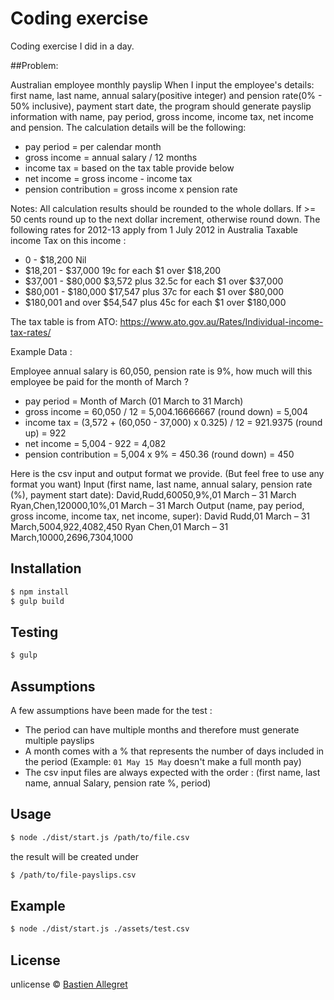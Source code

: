 # Coding exercise

Coding exercise I did in a day.

##Problem:

Australian employee monthly payslip
When I input the employee's details: first name, last name, annual salary(positive integer) and pension rate(0% - 50% inclusive), payment start date,
the program should generate payslip information with name, pay period, gross income, income tax, net income and pension.
The calculation details will be the following:

- pay period = per calendar month
- gross income = annual salary / 12 months
- income tax = based on the tax table    provide below
- net income = gross income - income tax
- pension contribution = gross income x       pension rate


Notes: All calculation results should be rounded to the whole dollars. If >= 50 cents round up to the next dollar increment, otherwise round down. The following rates for 2012-13 apply from 1 July 2012 in Australia
Taxable income Tax on this income :

 - 0 - $18,200 Nil
 - $18,201 - $37,000 19c for each $1 over $18,200
 - $37,001 - $80,000 $3,572 plus 32.5c for each $1 over $37,000
 - $80,001 - $180,000 $17,547 plus 37c for each $1 over $80,000
 - $180,001 and over $54,547 plus 45c for each $1 over $180,000

The tax table is from ATO:
https://www.ato.gov.au/Rates/Individual-income-tax-rates/

Example Data :

Employee annual salary is 60,050, pension rate is 9%, how much will this employee be paid for the month of March ?

 - pay period = Month of March (01 March to 31 March)
 - gross income = 60,050 / 12 = 5,004.16666667 (round down) = 5,004
 - income tax = (3,572 + (60,050 - 37,000) x 0.325) / 12 = 921.9375 (round up) = 922
 - net income = 5,004 - 922 = 4,082
 - pension contribution = 5,004 x 9% = 450.36 (round down) = 450

Here is the csv input and output format we provide. (But feel free to use any format you want)
Input (first name, last name, annual salary, pension rate (%), payment start date):
David,Rudd,60050,9%,01 March – 31 March
Ryan,Chen,120000,10%,01 March – 31 March
Output (name, pay period, gross income, income tax, net income, super):
David Rudd,01 March – 31 March,5004,922,4082,450
Ryan Chen,01 March – 31 March,10000,2696,7304,1000



## Installation

```sh
$ npm install
$ gulp build
```

## Testing

```sh
$ gulp
```

## Assumptions

A few assumptions have been made for the test :

  - The period can have multiple months and therefore must generate multiple payslips
  - A month comes with a % that represents the number of days included in the period (Example: `01 May 15 May` doesn't make a full month pay)
  - The csv input files are always expected with the order : (first name, last name, annual Salary, pension rate %, period)

## Usage

```sh
$ node ./dist/start.js /path/to/file.csv
```

the result will be created under 

```sh
$ /path/to/file-payslips.csv
```


## Example

```sh
$ node ./dist/start.js ./assets/test.csv
```

## License

unlicense © [Bastien Allegret]

[Bastien Allegret]: https://github.com/BastienA

